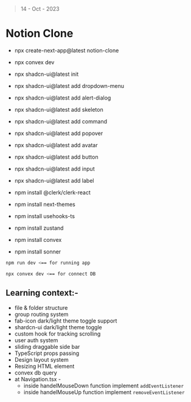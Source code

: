> 14 - Oct - 2023

# Notion Clone

* npx create-next-app@latest notion-clone
* npx convex dev

* npx shadcn-ui@latest init
* npx shadcn-ui@latest add dropdown-menu
* npx shadcn-ui@latest add alert-dialog
* npx shadcn-ui@latest add skeleton
* npx shadcn-ui@latest add command
* npx shadcn-ui@latest add popover
* npx shadcn-ui@latest add avatar
* npx shadcn-ui@latest add button
* npx shadcn-ui@latest add input
* npx shadcn-ui@latest add label

* npm install @clerk/clerk-react
* npm install next-themes
* npm install usehooks-ts
* npm install zustand
* npm install convex
* npm install sonner



```bash
npm run dev <== for running app

npx convex dev <== for connect DB
```


## Learning context:- 

* file & folder structure
* group routing system
* fab-icon dark/light theme toggle support
* shardcn-ui dark/light theme toggle
* custom hook for tracking scrolling
* user auth system
* sliding draggable side bar
* TypeScript props passing
* Design layout system
* Resizing HTML element
* convex db query
* at Navigation.tsx - 
    * inside handelMouseDown function implement `addEventListener`
    * inside handelMouseUp function implement `removeEventListener`